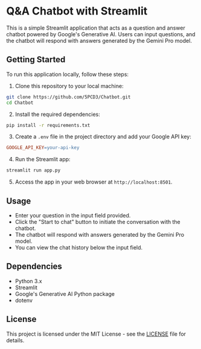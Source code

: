 

# Q&A Chatbot with Streamlit

This is a simple Streamlit application that acts as a question and answer chatbot powered by Google's Generative AI. Users can input questions, and the chatbot will respond with answers generated by the Gemini Pro model.

## Getting Started

To run this application locally, follow these steps:

1. Clone this repository to your local machine:

```bash
git clone https://github.com/5PCD3/Chatbot.git
cd Chatbot
```

2. Install the required dependencies:

```bash
pip install -r requirements.txt
```

3. Create a `.env` file in the project directory and add your Google API key:

```makefile
GOOGLE_API_KEY=your-api-key
```

4. Run the Streamlit app:

```bash
streamlit run app.py
```

5. Access the app in your web browser at `http://localhost:8501`.

## Usage

- Enter your question in the input field provided.
- Click the "Start to chat" button to initiate the conversation with the chatbot.
- The chatbot will respond with answers generated by the Gemini Pro model.
- You can view the chat history below the input field.

## Dependencies

- Python 3.x
- Streamlit
- Google's Generative AI Python package
- dotenv

## License

This project is licensed under the MIT License - see the [LICENSE](LICENSE) file for details.
```


